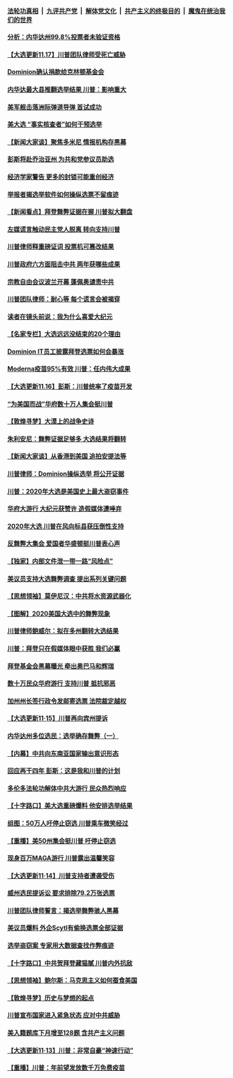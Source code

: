 ####  [法轮功真相](../../../../basic/blob/master/README.md?t=11181244) &nbsp;|&nbsp; [九评共产党](../../../../9ping.md/blob/master/README.md?t=11181244) &nbsp;|&nbsp; [解体党文化](../../../../jtdwh.md/blob/master/README.md?t=11181244)  &nbsp;|&nbsp; [共产主义的终极目的](../../../../gczydzjmd.md/blob/master/README.md?t=11181244) &nbsp;|&nbsp; [魔鬼在统治我们的世界](../../../../mgztzwmdsj.md/blob/master/README.md?t=11181244) 

#### [分析：内华达州99.8%投票者未验证资格](../pages/nf4514/n12556887.md?t=11181244) 

#### [【大选更新11.17】川普团队律师受死亡威胁](../pages/nf4514/n12555633.md?t=11181244) 

#### [Dominion确认捐款给克林顿基金会](../pages/nf4514/n12556644.md?t=11181244) 

#### [内华达最大县推翻选举结果 川普：影响重大](../pages/nf4514/n12556628.md?t=11181244) 

#### [美军舰击落洲际弹道导弹 首试成功](../pages/nf4514/n12556314.md?t=11181244) 

#### [美大选 “事实核查者”如何干预选举](../pages/nf4514/n12556127.md?t=11181244) 

#### [【新闻大家谈】聚焦多米尼 情报机构存黑幕](../pages/nf4514/n12556254.md?t=11181244) 

#### [彭斯将赴乔治亚州 为共和党参议员助选](../pages/nf4514/n12555861.md?t=11181244) 

#### [经济学家警告 更多的封锁可能重创经济](../pages/nf4514/n12555666.md?t=11181244) 

#### [举报者揭选举软件如何操纵选票不留痕迹](../pages/nf4514/n12554917.md?t=11181244) 

#### [【新闻看点】拜登舞弊证据在握 川普拟大翻盘](../pages/nf4514/n12554489.md?t=11181244) 

#### [左媒谎言触动民主党人脱离 转向支持川普](../pages/nf4514/n12554789.md?t=11181244) 

#### [川普律师释重磅证词 投票机可篡改结果](../pages/nf4514/n12554818.md?t=11181244) 

#### [川普政府六方面阻击中共 两年获哪些成果](../pages/nf4514/n12554731.md?t=11181244) 

#### [宗教自由会议波兰开幕 蓬佩奥谴责中共](../pages/nf4514/n12554659.md?t=11181244) 

#### [川普团队律师：耐心等 每个谎言会被揭穿](../pages/nf4514/n12554476.md?t=11181244) 

#### [读者在镜头前说：我为什么喜爱大纪元](../pages/nf4514/n12554199.md?t=11181244) 

#### [【名家专栏】大选远远没结束的20个理由](../pages/nf4514/n12553594.md?t=11181244) 

#### [Dominion IT员工披露拜登选票如何会暴涨](../pages/nf4514/n12554119.md?t=11181244) 

#### [Moderna疫苗95%有效 川普：任内伟大成果](../pages/nf4514/n12553915.md?t=11181244) 

#### [【大选更新11.16】彭斯：川普统率了疫苗开发](../pages/nf4514/n12553075.md?t=11181244) 

#### [“为美国而战”华府数十万人集会挺川普](../pages/nf4514/n12552130.md?t=11181244) 

#### [【敦煌寻梦】大漠上的战争史诗](../pages/nf4514/n12527845.md?t=11181244) 

#### [朱利安尼：舞弊证据足够多 大选结果将翻转](../pages/nf4514/n12553749.md?t=11181244) 

#### [【新闻大家谈】从香港到美国 追拍安提法等](../pages/nf4514/n12553401.md?t=11181244) 

#### [川普律师：Dominion操纵选举 将公开证据](../pages/nf4514/n12553409.md?t=11181244) 

#### [川普：2020年大选是美国史上最大盗窃事件](../pages/nf4514/n12553493.md?t=11181244) 

#### [华府大游行 大纪元获赞许 造假媒体遭唾弃](../pages/nf4514/n12553145.md?t=11181244) 

#### [2020年大选 川普在风向标县获压倒性支持](../pages/nf4514/n12552700.md?t=11181244) 

#### [反舞弊大集会 爱国者华盛顿挺川普表心声](../pages/nf4514/n12552013.md?t=11181244) 

#### [【独家】内部文件泄一带一路“风险点”](../pages/nf4514/n12545751.md?t=11181244) 

#### [美议员支持大选舞弊调查 提出系列关键问题](../pages/nf4514/n12552266.md?t=11181244) 

#### [【思想领袖】莫伊尼汉：中共将水资源武器化](../pages/nf4514/n12465040.md?t=11181244) 

#### [【图解】2020美国大选中的舞弊现象](../pages/nf4514/n12551781.md?t=11181244) 

#### [川普律师鲍威尔：拟在多州翻转大选结果](../pages/nf4514/n12551731.md?t=11181244) 

#### [川普：拜登只在假媒体眼中获胜 我们必赢](../pages/nf4514/n12551570.md?t=11181244) 

#### [拜登基金会黑幕曝光 牵出奥巴马和辉瑞](../pages/nf4514/n12551522.md?t=11181244) 

#### [数十万民众华府游行 支持川普 抵抗邪恶](../pages/nf4514/n12550847.md?t=11181244) 

#### [加州州长签行政令发邮寄选票 法院裁定越权](../pages/nf4514/n12551154.md?t=11181244) 

#### [【大选更新11·15】川普再向宾州提诉](../pages/nf4514/n12550675.md?t=11181244) 

#### [内华达州多位选民：选举确存舞弊（一）](../pages/nf4514/n12550715.md?t=11181244) 

#### [【内幕】中共向东南亚国家输出意识形态](../pages/nf4514/n12542962.md?t=11181244) 

#### [回应再干四年 彭斯：这是我和川普的计划](../pages/nf4514/n12550298.md?t=11181244) 

#### [多伦多法轮功解体中共大游行 民众热烈响应](../pages/nf4514/n12550123.md?t=11181244) 

#### [【十字路口】美大选重磅爆料 他安排选举结果](../pages/nf4514/n12550057.md?t=11181244) 

#### [组图：50万人吁停止窃选 川普乘车微笑经过](../pages/nf4514/n12549853.md?t=11181244) 

#### [【重播】美50州集会挺川普 吁停止窃选](../pages/nf4514/n12547437.md?t=11181244) 

#### [现身百万MAGA游行 川普露出温馨笑容](../pages/nf4514/n12549595.md?t=11181244) 

#### [【大选更新11·14】川普支持者遭袭受伤](../pages/nf4514/n12549021.md?t=11181244) 

#### [威州选民提诉讼 要求排除79.2万张选票](../pages/nf4514/n12549284.md?t=11181244) 

#### [川普团队律师誓言：揭选举舞弊骇人黑幕](../pages/nf4514/n12549205.md?t=11181244) 

#### [美议员爆料 外企Scytl有偷换选票全部证据](../pages/nf4514/n12548711.md?t=11181244) 

#### [选举盗窃案 专家用大数据查找作弊痕迹](../pages/nf4514/n12548123.md?t=11181244) 

#### [【十字路口】中共贺拜登藏猫腻 川普内外抗敌](../pages/nf4514/n12548521.md?t=11181244) 

#### [【思想领袖】鲍尔斯：马克思主义如何蚕食美国](../pages/nf4514/n12508780.md?t=11181244) 

#### [【敦煌寻梦】历史与梦想的起点](../pages/nf4514/n12516171.md?t=11181244) 

#### [川普宣布国家进入紧急状态 应对中共威胁](../pages/nf4514/n12548081.md?t=11181244) 

#### [美入籍题库下月增至128题 含共产主义问题](../pages/nf4514/n12548055.md?t=11181244) 

#### [【大选更新11·13】川普：非常自豪“神速行动”](../pages/nf4514/n12546734.md?t=11181244) 

#### [【重播】川普：年前望发放数千万免费疫苗](../pages/nf4514/n12547776.md?t=11181244) 

